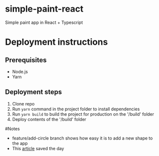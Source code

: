 # simple-paint-react
Simple paint app in React + Typescript

# Deployment instructions
## Prerequisites
- Node.js
- Yarn
## Deployment steps
1. Clone repo
2. Run `yarn` command in the project folder to install dependencies
3. Run `yarn build` to build the project for production on the '/build' folder
4. Deploy contents of the '/build' folder

#Notes
- feature/add-circle branch shows how easy it is to add a new shape to the app
- This [article](https://medium.com/geographit/accessing-react-state-in-event-listeners-with-usestate-and-useref-hooks-8cceee73c559) saved the day
